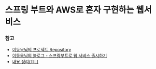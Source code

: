 # 스프링 부트와 AWS로 혼자 구현하는 웹서비스

### 참고
- [이동욱님의 프로젝트 Repository](https://github.com/jojoldu/freelec-springboot2-webservice)
- [이동욱님의 블로그 - 스프링부트로 웹 서비스 출시하기](https://jojoldu.tistory.com/250)
- [내용 정리(TIL)](https://github.com/qlalzl9/TIL/blob/master/Spring_SpringBoot/Springboot_AWS_Webservice.md)